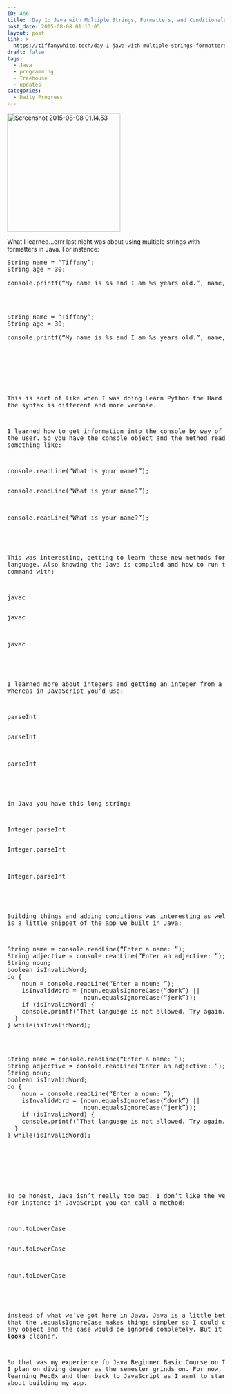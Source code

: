 ```yaml
---
ID: 466
title: 'Day 1: Java with Multiple Strings, Formatters, and Conditionals'
post_date: 2015-08-08 01:13:05
layout: post
link: >
  https://tiffanywhite.tech/day-1-java-with-multiple-strings-formatters-and-conditionals/
draft: false
tags:
  - Java
  - programming
  - Treehouse
  - updates
categories:
  - Daily Progress
---
```

<a href="http://helloburgh.me/wp-content/uploads/2015/08/Screenshot-2015-08-08-01.14.53.png"><img class="aligncenter size-full wp-image-471" src="http://helloburgh.me/wp-content/uploads/2015/08/Screenshot-2015-08-08-01.14.53.png" alt="Screenshot 2015-08-08 01.14.53" width="262" height="274" /></a>

What I learned…errr last night was about using multiple strings with formatters in Java. For instance:


<pre class="lang:java decode:1 " >
String name = “Tiffany”;
String age = 30;

console.printf(“My name is %s and I am %s years old.”, name, age);



<pre class="lang:java decode:1 " >
String name = “Tiffany”;
String age = 30;

console.printf(“My name is %s and I am %s years old.”, name, age);




</pre>

This is sort of like when I was doing Learn Python the Hard Way only the syntax is different and more verbose.

I learned how to get information into the console by way of prompting the user. So you have the console object and the method readLine to say something like:



<pre class="lang:java decode:1 " >
console.readLine(“What is your name?”);

<pre class="lang:java decode:1 " >
console.readLine(“What is your name?”);


<pre class="lang:java decode:1 " >
console.readLine(“What is your name?”);

</pre>

This was interesting, getting to learn these new methods for a new language. Also knowing the Java is compiled and how to run the compile command with:



<pre class="lang:java decode:1 " >
javac

<pre class="lang:java decode:1 " >
javac


<pre class="lang:java decode:1 " >
javac

</pre>

I learned more about integers and getting an integer from a string. Whereas in JavaScript you’d use:



<pre class="lang:java decode:1 " >
parseInt

<pre class="lang:java decode:1 " >
parseInt


<pre class="lang:java decode:1 " >
parseInt

</pre>

in Java you have this long string:



<pre class="lang:java decode:1 " >
Integer.parseInt

<pre class="lang:java decode:1 " >
Integer.parseInt


<pre class="lang:java decode:1 " >
Integer.parseInt

</pre>

Building things and adding conditions was interesting as well. Here is a little snippet of the app we built in Java:



<pre class="lang:java decode:1 " >
String name = console.readLine(“Enter a name: ”);
String adjective = console.readLine(“Enter an adjective: ”);
String noun;
boolean isInvalidWord;
do {
    noun = console.readLine(“Enter a noun: ”);
    isInvalidWord = (noun.equalsIgnoreCase(“dork”) ||
                     noun.equalsIgnoreCase(“jerk”));
    if (isInvalidWord) {
    console.printf(“That language is not allowed. Try again. \n\n”);
  }
} while(isInvalidWord);



<pre class="lang:java decode:1 " >
String name = console.readLine(“Enter a name: ”);
String adjective = console.readLine(“Enter an adjective: ”);
String noun;
boolean isInvalidWord;
do {
    noun = console.readLine(“Enter a noun: ”);
    isInvalidWord = (noun.equalsIgnoreCase(“dork”) ||
                     noun.equalsIgnoreCase(“jerk”));
    if (isInvalidWord) {
    console.printf(“That language is not allowed. Try again. \n\n”);
  }
} while(isInvalidWord);




</pre>

To be honest, Java isn’t really too bad. I don’t like the verbosity. For instance in JavaScript you can call a method:



<pre class="lang:javascript decode:1 " >
noun.toLowerCase

<pre class="lang:javascript decode:1 " >
noun.toLowerCase


<pre class="lang:javascript decode:1 " >
noun.toLowerCase

</pre>

instead of what we’ve got here in Java. Java is a little better in that the .equalsIgnoreCase makes things simpler so I could call it on any object and the case would be ignored completely. But it just <strong>looks</strong> cleaner.

So that was my experience fo Java Beginner Basic Course on Treehouse. I plan on diving deeper as the semester grinds on. For now, it’s learning RegEx and then back to JavaScript as I want to start thinking about building my app.
